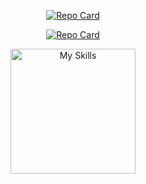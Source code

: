<p align="center">
  <a href="https://github.com/SMMURDA/api-matic">
    <img src="https://github-readme-stats.vercel.app/api/pin/?username=SMMURDA&repo=api-matic&theme=white&show_icons=true&hide_border=false" alt="Repo Card" />
  </a>
</p>
<p align="center">
  <a href="https://github.com/SMMURDA/cdn-host">
    <img src="https://github-readme-stats.vercel.app/api/pin/?username=SMMURDA&repo=cdn-host&theme=white&show_icons=true&hide_border=false" alt="Repo Card" />
  </a>
</p>

<p align="center">
  <img src="https://skillicons.dev/icons?i=html,css,js,ts,docker" alt="My Skills" style="width: 200px;" />
</p>
